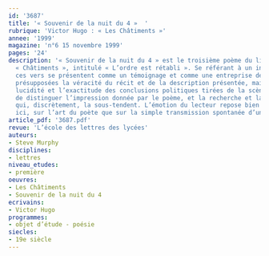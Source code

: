 ```yaml
---
id: '3687'
title: '« Souvenir de la nuit du 4 »  '
rubrique: 'Victor Hugo : « Les Châtiments »'
annee: '1999'
magazine: 'n°6 15 novembre 1999'
pages: '24'
description: '« Souvenir de la nuit du 4 » est le troisième poème du livre II des
  « Châtiments », intitulé « L’ordre est rétabli ». Se référant à un incident réel,
  ces vers se présentent comme un témoignage et comme une entreprise de vérité : sont
  présupposées la véracité du récit et de la description présentée, mais aussi la
  lucidité et l’exactitude des conclusions politiques tirées de la scène. Il convient
  de distinguer l’impression donnée par le poème, et la recherche et la rhétorique
  qui, discrètement, la sous-tendent. L’émotion du lecteur repose bien davantage,
  ici, sur l’art du poète que sur la simple transmission spontanée d’une émotion pure.'
article_pdf: '3687.pdf'
revue: 'L’école des lettres des lycées'
auteurs:
- Steve Murphy
disciplines:
- lettres
niveau_etudes:
- première
oeuvres:
- Les Châtiments
- Souvenir de la nuit du 4
ecrivains:
- Victor Hugo
programmes:
- objet d’étude - poésie
siecles:
- 19e siècle
---
```

